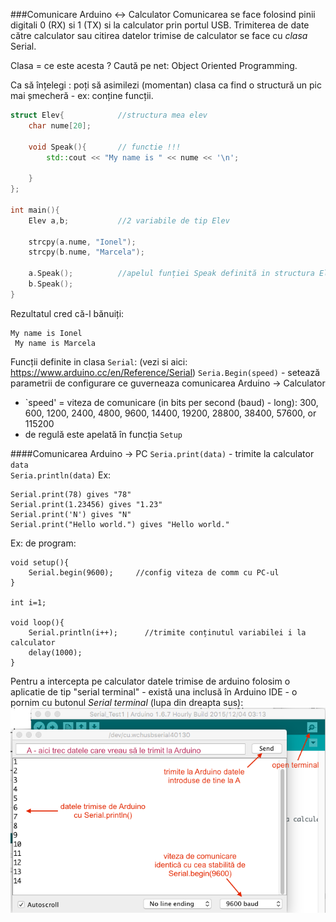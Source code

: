 ###Comunicare Arduino <-> Calculator 
Comunicarea se face folosind pinii digitali 0 (RX) si 1 (TX) si la calculator prin portul USB.
Trimiterea de date către calculator sau citirea datelor trimise de calculator se face cu _clasa_ Serial.

Clasa = ce este acesta ? Caută pe net: Object Oriented Programming.

Ca să înțelegi : poți să asimilezi (momentan) clasa ca find o structură un pic mai șmecheră - ex: conține funcții.

``` c++
struct Elev{			//structura mea elev
    char nume[20];

    void Speak(){       // functie !!!
        std::cout << "My name is " << nume << '\n';

    }
};

int main(){
    Elev a,b; 			//2 variabile de tip Elev
    
    strcpy(a.nume, "Ionel");    
    strcpy(b.nume, "Marcela");

    a.Speak();			//apelul funției Speak definită in structura Elev
    b.Speak();
}
```

Rezultatul cred că-l bănuiți:

``` 
My name is Ionel
 My name is Marcela
``` 

Funcții definite in clasa `Serial`: (vezi si aici: https://www.arduino.cc/en/Reference/Serial)
`Seria.Begin(speed)` - setează parametrii de configurare ce guverneaza comunicarea Arduino -> Calculator
 - `speed' = viteza de comunicare (in bits per second (baud) - long): 300, 600, 1200, 2400, 4800, 9600, 14400, 19200, 28800, 38400, 57600, or 115200
 - de regulă este apelată în funcția `Setup`

####Comunicarea Arduino -> PC
 `Seria.print(data)` - trimite la calculator `data`  
 `Seria.println(data)` 
 Ex:
``` 
Serial.print(78) gives "78"
Serial.print(1.23456) gives "1.23"
Serial.print('N') gives "N"
Serial.print("Hello world.") gives "Hello world."
``` 

Ex: de program:
``` 
void setup(){
	Serial.begin(9600); 	//config viteza de comm cu PC-ul
}

int i=1;

void loop(){
	Serial.println(i++);      //trimite conținutul variabilei i la calculator
	delay(1000);
}
``` 

Pentru a intercepta pe calculator datele trimise de arduino folosim o aplicatie de tip "serial terminal" - există una inclusă în Arduino IDE - o pornim cu butonul  _Serial terminal_ (lupa din dreapta sus):
![Serial](img/Serial.png)

